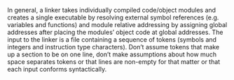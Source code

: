 In general, a linker takes individually compiled code/object modules and creates a single executable by resolving external symbol references 
(e.g. variables and functions) and module relative addressing by assigning global addresses after placing the modules’ object code at global addresses.
The input to the linker is a file containing a sequence of tokens (symbols and integers and instruction type characters). Don’t assume tokens that make 
up a section to be on one line, don’t make assumptions about how much space separates tokens or that lines are non-empty for that matter or that each 
input conforms syntactically.
